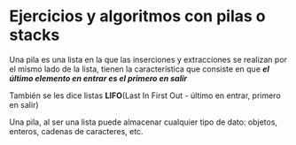 # Ejercicios y algoritmos con pilas o stacks
Una pila es una lista en la que las inserciones y extracciones se realizan por el mismo lado de la lista, tienen la característica que consiste en que _**el último elemento en entrar es el primero en salir**_

También se les dice listas **LIFO**(Last In First Out - último en entrar, primero en salir)

Una pila, al ser una lista puede almacenar cualquier tipo de dato: objetos, enteros, cadenas de caracteres, etc.

